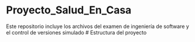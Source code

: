 # Proyecto_Salud_En_Casa
Este repositorio incluye los archivos del examen de ingeniería de software y el control de versiones simulado
#   E s t r u c t u r a   d e l   p r o y e c t o  
 